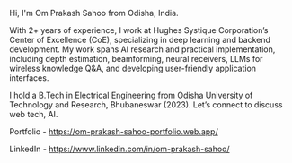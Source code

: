 Hi, I'm Om Prakash Sahoo from Odisha, India.

With 2+ years of experience, I work at Hughes Systique Corporation’s Center of Excellence (CoE), specializing in deep learning and backend development. My work spans AI research and practical implementation, including depth estimation, beamforming, neural receivers, LLMs for wireless knowledge Q&A, and developing user-friendly application interfaces.

I hold a B.Tech in Electrical Engineering from Odisha University of Technology and Research, Bhubaneswar (2023). Let’s connect to discuss web tech, AI.

Portfolio - https://om-prakash-sahoo-portfolio.web.app/

LinkedIn - https://www.linkedin.com/in/om-prakash-sahoo/
